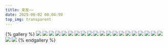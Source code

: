 ```yaml
---
title: 亲友——
date: 2025-06-02 00:04:59
top_img: transparent
---
```

{% gallery %}
![](/album/friends/Image_1748794582808.jpg)
![](/album/friends/Image_1748794584722.jpg)
![](/album/friends/Image_1748794586630.jpg)
![](/album/friends/Image_1748794588414.jpg)
![](/album/friends/Image_1748794590017.jpg)
![](/album/friends/Image_1748794591751.jpg)
![](/album/friends/Image_1748794593516.jpg)
![](/album/friends/Image_1748794640994.jpg)
![](/album/friends/Image_1748794645766.jpg)
![](/album/friends/Image_1748794653347.jpg)
![](/album/friends/Image_1748794655135.jpg)
![](/album/friends/Image_1748794657222.jpg)
![](/album/friends/Image_1748794661261.jpg)
![](/album/friends/Image_1747553651479.jpg)
![](/album/friends/ec27b9dbc52e605bf0249f036f5ec814.png)
![](/album/friends/crop1654790231163.jpg)
![](/album/friends/Image_1749539612313.jpg)
![](/album/friends/dd02faca21b39b5344f845b5a369a560.png)
![](/album/friends/0adc5c0c239fb44fc67a2fb1fbdc58f8.jpg)
![](/album/friends/d5f94351ec347d58ada05b204af86b14_720.jpg)
![](/album/friends/89751581ff00517cc1d70f04f01a94b2.jpg)
![](/album/friends/3b36cbe1fd973286ee4c043c9d266d35.jpg)
{% endgallery %}